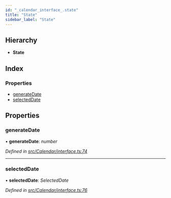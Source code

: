 ```yaml
---
id: "_calendar_interface_.state"
title: "State"
sidebar_label: "State"
---
```


## Hierarchy

* **State**

## Index

### Properties

* [generateDate](_calendar_interface_.state.md#generatedate)
* [selectedDate](_calendar_interface_.state.md#selecteddate)

## Properties

###  generateDate

• **generateDate**: *number*

*Defined in [src/Calendar/interface.ts:74](https://github.com/tarojsx/ui/blob/6701f45/src/Calendar/interface.ts#L74)*

___

###  selectedDate

• **selectedDate**: *SelectedDate*

*Defined in [src/Calendar/interface.ts:76](https://github.com/tarojsx/ui/blob/6701f45/src/Calendar/interface.ts#L76)*
